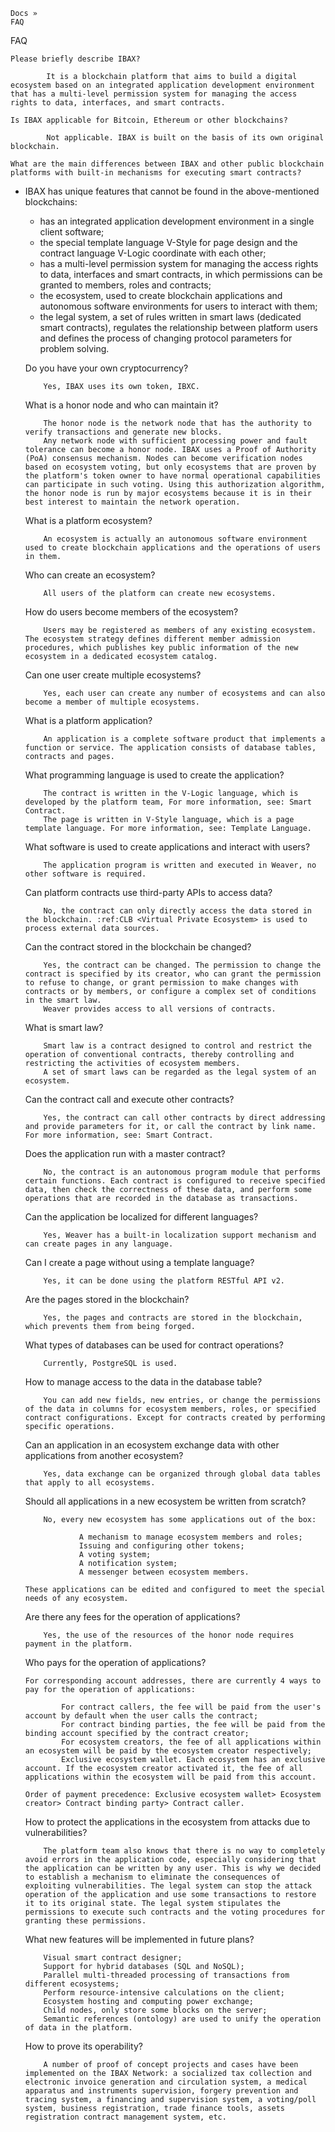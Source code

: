 

    Docs »
    FAQ

FAQ

    Please briefly describe IBAX?

            It is a blockchain platform that aims to build a digital ecosystem based on an integrated application development environment that has a multi-level permission system for managing the access rights to data, interfaces, and smart contracts.

    Is IBAX applicable for Bitcoin, Ethereum or other blockchains?

            Not applicable. IBAX is built on the basis of its own original blockchain.

    What are the main differences between IBAX and other public blockchain platforms with built-in mechanisms for executing smart contracts?

  - IBAX has unique features that cannot be found in the above-mentioned blockchains:
    -  has an integrated application development environment in a single client software;
      -  the special template language V-Style for page design and the contract language V-Logic coordinate with each other;
      -  has a multi-level permission system for managing the access rights to data, interfaces and smart contracts, in which permissions can be granted to members, roles and contracts;
      -  the ecosystem, used to create blockchain applications and autonomous software environments for users to interact with them;
      -  the legal system, a set of rules written in smart laws (dedicated smart contracts), regulates the relationship between platform users and defines the process of changing protocol parameters for problem solving.

    Do you have your own cryptocurrency?

            Yes, IBAX uses its own token, IBXC.

    What is a honor node and who can maintain it?

            The honor node is the network node that has the authority to verify transactions and generate new blocks.
            Any network node with sufficient processing power and fault tolerance can become a honor node. IBAX uses a Proof of Authority (PoA) consensus mechanism. Nodes can become verification nodes based on ecosystem voting, but only ecosystems that are proven by the platform's token owner to have normal operational capabilities can participate in such voting. Using this authorization algorithm, the honor node is run by major ecosystems because it is in their best interest to maintain the network operation.

    What is a platform ecosystem?

            An ecosystem is actually an autonomous software environment used to create blockchain applications and the operations of users in them.

    Who can create an ecosystem?

            All users of the platform can create new ecosystems.

    How do users become members of the ecosystem?

            Users may be registered as members of any existing ecosystem. The ecosystem strategy defines different member admission procedures, which publishes key public information of the new ecosystem in a dedicated ecosystem catalog.

    Can one user create multiple ecosystems?

            Yes, each user can create any number of ecosystems and can also become a member of multiple ecosystems.

    What is a platform application?

            An application is a complete software product that implements a function or service. The application consists of database tables, contracts and pages.

    What programming language is used to create the application?

            The contract is written in the V-Logic language, which is developed by the platform team, For more information, see: Smart Contract.
            The page is written in V-Style language, which is a page template language. For more information, see: Template Language.

    What software is used to create applications and interact with users?

            The application program is written and executed in Weaver, no other software is required.

    Can platform contracts use third-party APIs to access data?

            No, the contract can only directly access the data stored in the blockchain. :ref:CLB <Virtual Private Ecosystem> is used to process external data sources.

    Can the contract stored in the blockchain be changed?

            Yes, the contract can be changed. The permission to change the contract is specified by its creator, who can grant the permission to refuse to change, or grant permission to make changes with contracts or by members, or configure a complex set of conditions in the smart law.
            Weaver provides access to all versions of contracts.

    What is smart law?

            Smart law is a contract designed to control and restrict the operation of conventional contracts, thereby controlling and restricting the activities of ecosystem members.
            A set of smart laws can be regarded as the legal system of an ecosystem.

    Can the contract call and execute other contracts?

            Yes, the contract can call other contracts by direct addressing and provide parameters for it, or call the contract by link name. For more information, see: Smart Contract.

    Does the application run with a master contract?

            No, the contract is an autonomous program module that performs certain functions. Each contract is configured to receive specified data, then check the correctness of these data, and perform some operations that are recorded in the database as transactions.

    Can the application be localized for different languages?

            Yes, Weaver has a built-in localization support mechanism and can create pages in any language.

    Can I create a page without using a template language?

            Yes, it can be done using the platform RESTful API v2.

    Are the pages stored in the blockchain?

            Yes, the pages and contracts are stored in the blockchain, which prevents them from being forged.

    What types of databases can be used for contract operations?

            Currently, PostgreSQL is used.

    How to manage access to the data in the database table?

            You can add new fields, new entries, or change the permissions of the data in columns for ecosystem members, roles, or specified contract configurations. Except for contracts created by performing specific operations.

    Can an application in an ecosystem exchange data with other applications from another ecosystem?

            Yes, data exchange can be organized through global data tables that apply to all ecosystems.

    Should all applications in a new ecosystem be written from scratch?

            No, every new ecosystem has some applications out of the box:

                    A mechanism to manage ecosystem members and roles;
                    Issuing and configuring other tokens;
                    A voting system;
                    A notification system;
                    A messenger between ecosystem members.

        These applications can be edited and configured to meet the special needs of any ecosystem.

    Are there any fees for the operation of applications?

            Yes, the use of the resources of the honor node requires payment in the platform.

    Who pays for the operation of applications?

        For corresponding account addresses, there are currently 4 ways to pay for the operation of applications:

                For contract callers, the fee will be paid from the user's account by default when the user calls the contract; 
                For contract binding parties, the fee will be paid from the binding account specified by the contract creator;
                For ecosystem creators, the fee of all applications within an ecosystem will be paid by the ecosystem creator respectively;
                Exclusive ecosystem wallet. Each ecosystem has an exclusive account. If the ecosystem creator activated it, the fee of all applications within the ecosystem will be paid from this account.

        Order of payment precedence: Exclusive ecosystem wallet> Ecosystem creator> Contract binding party> Contract caller.

    How to protect the applications in the ecosystem from attacks due to vulnerabilities?

            The platform team also knows that there is no way to completely avoid errors in the application code, especially considering that the application can be written by any user. This is why we decided to establish a mechanism to eliminate the consequences of exploiting vulnerabilities. The legal system can stop the attack operation of the application and use some transactions to restore it to its original state. The legal system stipulates the permissions to execute such contracts and the voting procedures for granting these permissions.

    What new features will be implemented in future plans?

            Visual smart contract designer;
            Support for hybrid databases (SQL and NoSQL);
            Parallel multi-threaded processing of transactions from different ecosystems;
            Perform resource-intensive calculations on the client;
            Ecosystem hosting and computing power exchange;
            Child nodes, only store some blocks on the server;
            Semantic references (ontology) are used to unify the operation of data in the platform.

    How to prove its operability?

            A number of proof of concept projects and cases have been implemented on the IBAX Network: a socialized tax collection and electronic invoice generation and circulation system, a medical apparatus and instruments supervision, forgery prevention and tracing system, a financing and supervision system, a voting/poll system, business registration, trade finance tools, assets registration contract management system, etc.

 

